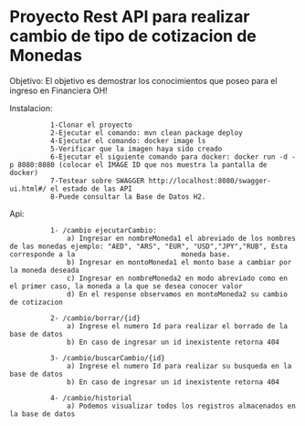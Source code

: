 # Proyecto Rest API para realizar cambio de tipo de cotizacion de Monedas
 
 Objetivo: El objetivo es demostrar los conocimientos que poseo para el ingreso en Financiera OH!
 
 Instalacion: 
 
              1-Clonar el proyecto 
              2-Ejecutar el comando: mvn clean package deploy
              4-Ejecutar el comando: docker image ls
              5-Verificar que la imagen haya sido creado
              6-Ejecutar el siguiente comando para docker: docker run -d -p 8080:8080 (colocar el IMAGE ID que nos muestra la pantalla de docker)
              7-Testear sobre SWAGGER http://localhost:8080/swagger-ui.html#/ el estado de las API
              8-Puede consultar la Base de Datos H2.
  
  Api: 
  
              1- /cambio ejecutarCambio: 
                  a) Ingresar en nombreMoneda1 el abreviado de los nombres de las monedas ejemplo: "AED", "ARS", "EUR", "USD","JPY","RUB", Esta corresponde a la                          moneda base.
                  b) Ingresar en montoMoneda1 el monto base a cambiar por la moneda deseada
                  c) Ingresar en nombreMoneda2 en modo abreviado como en el primer caso, la moneda a la que se desea conocer valor
                  d) En el response observamos en montoMoneda2 su cambio de cotizacion
              
              2- /cambio/borrar/{id}
                  a) Ingrese el numero Id para realizar el borrado de la base de datos
                  b) En caso de ingresar un id inexistente retorna 404
              
              3- /cambio/buscarCambio/{id}
                  a) Ingrese el numero Id para realizar su busqueda en la base de datos
                  b) En caso de ingresar un id inexistente retorna 404
                  
              4- /cambio/historial
                  a) Podemos visualizar todos los registros almacenados en la base de datos
                  
                 
